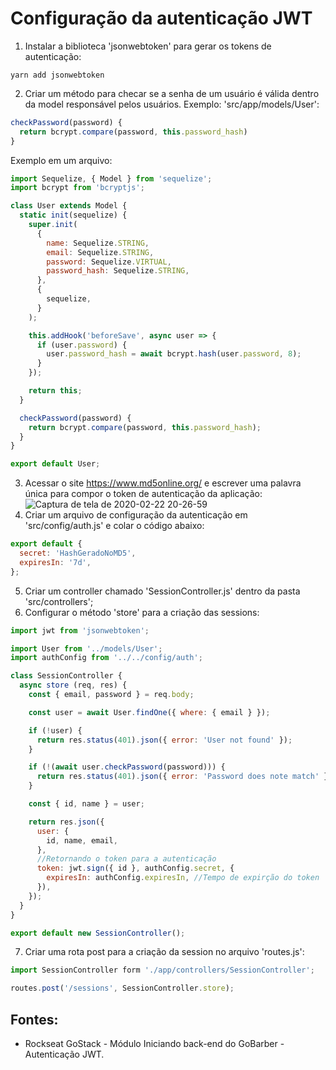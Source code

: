 # Configuração da autenticação JWT

1. Instalar a biblioteca 'jsonwebtoken' para gerar os tokens de autenticação:
```
yarn add jsonwebtoken
```
2. Criar um método para checar se a senha de um usuário é válida dentro da model responsável pelos usuários. Exemplo: 'src/app/models/User':
```javascript
checkPassword(password) {
  return bcrypt.compare(password, this.password_hash)
}
```

Exemplo em um arquivo:
```javascript
import Sequelize, { Model } from 'sequelize';
import bcrypt from 'bcryptjs';

class User extends Model {
  static init(sequelize) {
    super.init(
      {
        name: Sequelize.STRING,
        email: Sequelize.STRING,
        password: Sequelize.VIRTUAL,
        password_hash: Sequelize.STRING,
      },
      {
        sequelize,
      }
    );

    this.addHook('beforeSave', async user => {
      if (user.password) {
        user.password_hash = await bcrypt.hash(user.password, 8);
      }
    });

    return this;
  }

  checkPassword(password) {
    return bcrypt.compare(password, this.password_hash);
  }
}

export default User;
``` 
3. Acessar o site https://www.md5online.org/ e escrever uma palavra única para compor o token de autenticação da aplicação:
![Captura de tela de 2020-02-22 20-26-59](https://user-images.githubusercontent.com/54601930/75100821-bdcb2180-55b1-11ea-8334-f0c962d4ffe9.png)
4. Criar um arquivo de configuração da autenticação em 'src/config/auth.js' e colar o código abaixo:
```javascript
export default {
  secret: 'HashGeradoNoMD5',
  expiresIn: '7d',
};
```
5. Criar um controller chamado 'SessionController.js' dentro da pasta 'src/controllers';
6. Configurar o método 'store' para a criação das sessions:
```javascript
import jwt from 'jsonwebtoken';

import User from '../models/User';
import authConfig from '../../config/auth';

class SessionController {
  async store (req, res) {
    const { email, password } = req.body;

    const user = await User.findOne({ where: { email } });

    if (!user) {
      return res.status(401).json({ error: 'User not found' });
    }

    if (!(await user.checkPassword(password))) {
      return res.status(401).json({ error: 'Password does note match' });
    }

    const { id, name } = user;

    return res.json({
      user: {
        id, name, email,
      },
      //Retornando o token para a autenticação
      token: jwt.sign({ id }, authConfig.secret, {
        expiresIn: authConfig.expiresIn, //Tempo de expirção do token
      }),
    });
  }
}

export default new SessionController();
```
7. Criar uma rota post para a criação da session no arquivo 'routes.js':
```javascript
import SessionController form './app/controllers/SessionController';

routes.post('/sessions', SessionController.store);
```

## Fontes: 
- Rockseat GoStack - Módulo Iniciando back-end do GoBarber - Autenticação JWT. 
